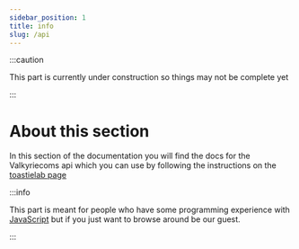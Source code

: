 ```yaml
---
sidebar_position: 1
title: info
slug: /api
---
```


:::caution

This part is currently under construction so things may not be complete yet

:::

# About this section

In this section of the documentation you will find the docs for the Valkyriecoms api which you can use by following the instructions on the [toastielab page](https://toastielab.dev/Valkyriecoms/-/packages/npm/valkyrie-js/0.0.24)


:::info

This part is meant for people who have some programming experience with [JavaScript](https://nodejs.org) but if you just want to browse around be our guest.

:::